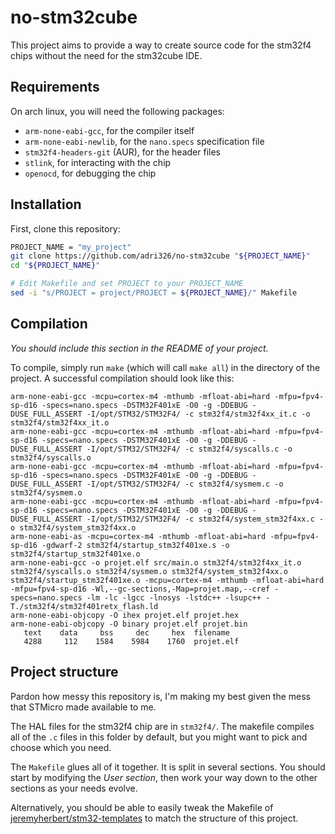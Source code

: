 # no-stm32cube

This project aims to provide a way to create source code for the stm32f4 chips without the need for the stm32cube IDE.

## Requirements

On arch linux, you will need the following packages:

- `arm-none-eabi-gcc`, for the compiler itself
- `arm-none-eabi-newlib`, for the `nano.specs` specification file
- `stm32f4-headers-git` (AUR), for the header files
- `stlink`, for interacting with the chip
- `openocd`, for debugging the chip

## Installation

First, clone this repository:

```sh
PROJECT_NAME = "my_project"
git clone https://github.com/adri326/no-stm32cube "${PROJECT_NAME}"
cd "${PROJECT_NAME}"

# Edit Makefile and set PROJECT to your PROJECT_NAME
sed -i "s/PROJECT = project/PROJECT = ${PROJECT_NAME}/" Makefile
```

## Compilation

*You should include this section in the README of your project.*

To compile, simply run `make` (which will call `make all`) in the directory of the project.
A successful compilation should look like this:

```
arm-none-eabi-gcc -mcpu=cortex-m4 -mthumb -mfloat-abi=hard -mfpu=fpv4-sp-d16 -specs=nano.specs -DSTM32F401xE -O0 -g -DDEBUG -DUSE_FULL_ASSERT -I/opt/STM32/STM32F4/ -c stm32f4/stm32f4xx_it.c -o stm32f4/stm32f4xx_it.o
arm-none-eabi-gcc -mcpu=cortex-m4 -mthumb -mfloat-abi=hard -mfpu=fpv4-sp-d16 -specs=nano.specs -DSTM32F401xE -O0 -g -DDEBUG -DUSE_FULL_ASSERT -I/opt/STM32/STM32F4/ -c stm32f4/syscalls.c -o stm32f4/syscalls.o
arm-none-eabi-gcc -mcpu=cortex-m4 -mthumb -mfloat-abi=hard -mfpu=fpv4-sp-d16 -specs=nano.specs -DSTM32F401xE -O0 -g -DDEBUG -DUSE_FULL_ASSERT -I/opt/STM32/STM32F4/ -c stm32f4/sysmem.c -o stm32f4/sysmem.o
arm-none-eabi-gcc -mcpu=cortex-m4 -mthumb -mfloat-abi=hard -mfpu=fpv4-sp-d16 -specs=nano.specs -DSTM32F401xE -O0 -g -DDEBUG -DUSE_FULL_ASSERT -I/opt/STM32/STM32F4/ -c stm32f4/system_stm32f4xx.c -o stm32f4/system_stm32f4xx.o
arm-none-eabi-as -mcpu=cortex-m4 -mthumb -mfloat-abi=hard -mfpu=fpv4-sp-d16 -gdwarf-2 stm32f4/startup_stm32f401xe.s -o stm32f4/startup_stm32f401xe.o
arm-none-eabi-gcc -o projet.elf src/main.o stm32f4/stm32f4xx_it.o stm32f4/syscalls.o stm32f4/sysmem.o stm32f4/system_stm32f4xx.o stm32f4/startup_stm32f401xe.o -mcpu=cortex-m4 -mthumb -mfloat-abi=hard -mfpu=fpv4-sp-d16 -Wl,--gc-sections,-Map=projet.map,--cref -specs=nano.specs -lm -lc -lgcc -lnosys -lstdc++ -lsupc++ -T./stm32f4/stm32f401retx_flash.ld
arm-none-eabi-objcopy -O ihex projet.elf projet.hex
arm-none-eabi-objcopy -O binary projet.elf projet.bin
   text    data     bss     dec     hex  filename
   4288     112    1584    5984    1760  projet.elf
```

## Project structure

Pardon how messy this repository is, I'm making my best given the mess that STMicro made available to me.

The HAL files for the stm32f4 chip are in `stm32f4/`.
The makefile compiles all of the `.c` files in this folder by default, but you might want to pick and choose which you need.

The `Makefile` glues all of it together. It is split in several sections.
You should start by modifying the *User section*, then work your way down to the other sections as your needs evolve.

Alternatively, you should be able to easily tweak the Makefile of [jeremyherbert/stm32-templates](https://github.com/jeremyherbert/stm32-templates/tree/master/stm32f4-discovery) to match the structure of this project.
